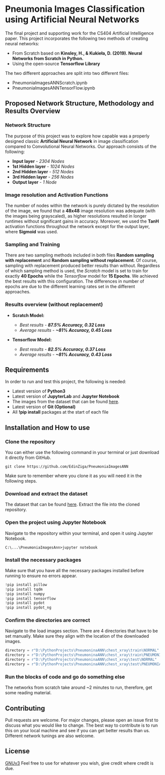 # Pneumonia Images Classification using Artificial Neural Networks

The final project and supporting work for the CS404 Artificial Intelligence paper. This project incorporates the following two methods of creating neural networks:

 - From Scratch based on **Kinsley, H., & Kukieła, D. (2019). Neural Networks from Scratch in Python.**
 - Using the open-source **Tensorflow Library**

The two different approaches are split into two different files:
 - PneumoniaImagesANNScratch.ipynb
 - PneumoniaImagesANNTensorFlow.ipynb

## Proposed Network Structure, Methodology and Results Overview

### Network Structure

The purpose of this project was to explore how capable was a properly designed classic **Artificial Neural Network** in image classification compared to Convolutional Neural Networks. Our approach consists of the following:

 - **Input layer** - *2304 Nodes*
 - **1st Hidden layer** - *1024 Nodes*
 - **2nd Hidden layer** - *512 Nodes*
 - **3rd Hidden layer** - *256 Nodes*
 - **Output layer** - *1 Node*

### Image resolution and Activation Functions
The number of nodes within the network is purely dictated by the resolution of the image, we found that a **48x48** image resolution was adequate (with the images being grayscaled), as higher resolutions resulted in longer runtimes without significant gains in accuracy. Moreover, we used the **TanH** activation functions throughout the network except for the output layer, where **Sigmoid** was used.

### Sampling and Training
There are two sampling methods included in both files **Random sampling with replacement** and **Random sampling without replacement**. Of course, sampling with replacement produced better results than without. Regardless of which sampling method is used, the *Scratch* model is set to train for exactly **40 Epochs** while the *Tensorflow* model for **15 Epochs**. We achieved the best results with this configuration. The differences in number of epochs are due to the different learning rates set in the different approaches.

### Results overview (without replacement)
 - **Scratch Model:**
   - *Best results* - ***87.5% Accuracy, 0.32 Loss***
   - *Average results* - ***~81% Accuracy, 0.45 Loss***

- **Tensorflow Model:**
   - *Best results* - ***82.5% Accuracy, 0.37 Loss***
   - *Average results* - ***~81% Accuracy, 0.43 Loss***

## Requirements

In order to run and test this project, the following is needed:
 - Latest version of **Python3**
 - Latest version of **JupyterLab** and **Jupyter Notebook**
 - The images from the dataset that can be found [here](https://www.kaggle.com/datasets/paultimothymooney/chest-xray-pneumonia).
 - Latest version of **Git (Optional)**
 - All **!pip install** packages at the start of each file

## Installation and How to use

### Clone the repository
You can either use the following command in your terminal or just download it directly from GitHub.

```git
git clone https://github.com/EdinZiga/PneumoniaImagesANN
```

Make sure to remember where you clone it as you will need it in the following steps.

### Download and extract the dataset
The dataset that can be found [here](https://www.kaggle.com/datasets/paultimothymooney/chest-xray-pneumonia). Extract the file into the cloned repository.

### Open the project using Jupyter Notebook
Navigate to the repository within your terminal, and open it using Jupyter Notebook.
```terminal
C:\...\PneumoniaImagesAnn>jupyter notebook
```

### Install the necessary packages
Make sure that you have all the necessary packages installed before running to ensure no errors appear.
```python
!pip install pillow
!pip install tqdm
!pip install numpy
!pip install tensorflow
!pip install pydot
!pip install pydot_ng 
```

### Confirm the directories are correct
Navigate to the load images section. There are 4 directories that have to be set manually. Make sure they align with the location of the downloaded images.
```python
directory = r"D:\PythonProjects\PneumoninaANN\chest_xray\train\NORMAL"
directory = r"D:\PythonProjects\PneumoninaANN\chest_xray\train\PNEUMONIA"
directory = r"D:\PythonProjects\PneumoninaANN\chest_xray\test\NORMAL" 
directory = r"D:\PythonProjects\PneumoninaANN\chest_xray\test\PNEUMONIA"
```

### Run the blocks of code and go do something else
The networks from scratch take around ~2 minutes to run, therefore, get some reading material. 

## Contributing

Pull requests are welcome. For major changes, please open an issue first
to discuss what you would like to change. The best way to contribute is to run this on your local machine and see if you can get better results than us. Different network tunings are also welcome.


## License
[GNUv3](https://choosealicense.com/licenses/agpl-3.0/) Feel free to use for whatever you wish, give credit where credit is due.
